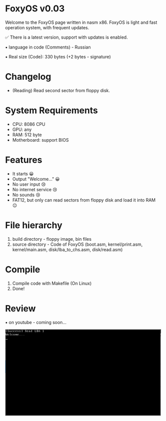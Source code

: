 # FoxyOS v0.03
Welcome to the FoxyOS page written in nasm x86.
FoxyOS is light and fast operation system, with frequent updates.

✅ There is a latest version, support with updates is enabled.

▪ language in code (Comments) - Russian

▪ Real size (Code): 330 bytes (+2 bytes - signature)

# Changelog
- (Reading) Read second sector from floppy disk.

# System Requirements
- CPU: 8086 CPU
- GPU: any
- RAM: 512 byte
- Motherboard: support BIOS

# Features
- It starts 😀
- Output "Welcome..." 😀
- No user input 😢
- No internet service 😢
- No sounds 😢
- FAT12, but only can read sectors from floppy disk and load it into RAM 😐

# File hierarchy
1. build directory - floppy image, bin files
2. source directory - Code of FoxyOS (boot.asm, kernel/print.asm, kernel/main.asm, disk/lba_to_chs.asm, disk/read.asm)

# Compile
1. Compile code with Makefile (On Linux)
2. Done!

# Review

▪ on youtube - coming soon...

<img src="Screenshot.PNG" alt="" title="FoxyOS">
